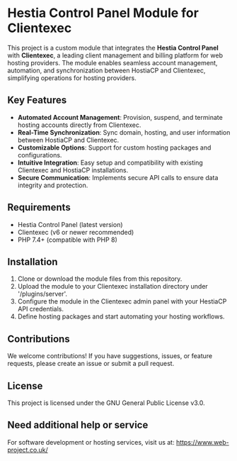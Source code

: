 # Hestia Control Panel Module for Clientexec

This project is a custom module that integrates the **Hestia Control Panel** with **Clientexec**, a leading client management and billing platform for web hosting providers. The module enables seamless account management, automation, and synchronization between HostiaCP and Clientexec, simplifying operations for hosting providers.

## Key Features
- **Automated Account Management**: Provision, suspend, and terminate hosting accounts directly from Clientexec.
- **Real-Time Synchronization**: Sync domain, hosting, and user information between HostiaCP and Clientexec.
- **Customizable Options**: Support for custom hosting packages and configurations.
- **Intuitive Integration**: Easy setup and compatibility with existing Clientexec and HostiaCP installations.
- **Secure Communication**: Implements secure API calls to ensure data integrity and protection.

## Requirements
- Hestia Control Panel (latest version)
- Clientexec (v6 or newer recommended)
- PHP 7.4+ (compatible with PHP 8)

## Installation
1. Clone or download the module files from this repository.
2. Upload the module to your Clientexec installation directory under '/plugins/server'.
3. Configure the module in the Clientexec admin panel with your HestiaCP API credentials.
4. Define hosting packages and start automating your hosting workflows.

## Contributions
We welcome contributions! If you have suggestions, issues, or feature requests, please create an issue or submit a pull request.

## License
This project is licensed under the GNU General Public License v3.0.

## Need additional help or service
For software development or hosting services, visit us at: https://www.web-project.co.uk/
